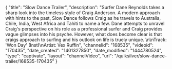 {
    "title": "Slow Dance Trailer",
    "description": "Surfer Dane Reynolds takes a sharp look into the timeless style of Craig Anderson. A modern approach with hints to the past, Slow Dance follows Craig as he travels to Australia, Chile, India, West Africa and Tahiti to name a few. Dane attempts to unravel Craig's perspective on his role as a professional surfer and Craig provides vague glimpses into his psyche. However, what does become clear is that craigs approach to surfing and his outlook on life is truely unique. \n\nTrack: 'Won Day' (Inst)\nArtist: Vex Ruffin",
    "channelid": "168535",
    "videoid": "170435",
    "date_created": "1401327850",
    "date_modified": "1444780524",
    "type": "captivate",
    "layout": "channelVideo",
    "url": "\/quiksilver\/slow-dance-trailer\/168535-170435"
}